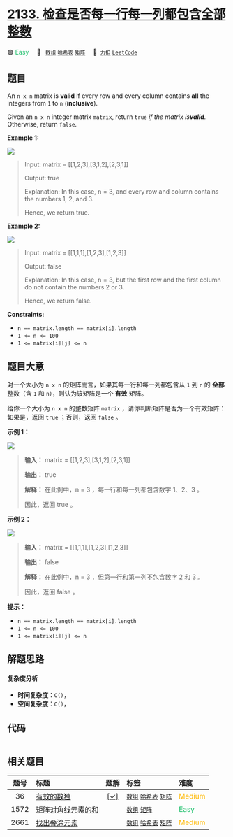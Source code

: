 # [2133. 检查是否每一行每一列都包含全部整数](https://2xiao.github.io/leetcode-js/problem/2133.html)

🟢 <font color=#15bd66>Easy</font>&emsp; 🔖&ensp; [`数组`](/tag/array.md) [`哈希表`](/tag/hash-table.md) [`矩阵`](/tag/matrix.md)&emsp; 🔗&ensp;[`力扣`](https://leetcode.cn/problems/check-if-every-row-and-column-contains-all-numbers) [`LeetCode`](https://leetcode.com/problems/check-if-every-row-and-column-contains-all-numbers)

## 题目

An `n x n` matrix is **valid** if every row and every column contains **all**
the integers from `1` to `n` (**inclusive**).

Given an `n x n` integer matrix `matrix`, return `true` _if the matrix
is**valid**._ Otherwise, return `false`.



**Example 1:**

![](https://assets.leetcode.com/uploads/2021/12/21/example1drawio.png)

> Input: matrix = [[1,2,3],[3,1,2],[2,3,1]]
> 
> Output: true
> 
> Explanation: In this case, n = 3, and every row and column contains the numbers 1, 2, and 3.
> 
> Hence, we return true.

**Example 2:**

![](https://assets.leetcode.com/uploads/2021/12/21/example2drawio.png)

> Input: matrix = [[1,1,1],[1,2,3],[1,2,3]]
> 
> Output: false
> 
> Explanation: In this case, n = 3, but the first row and the first column do not contain the numbers 2 or 3.
> 
> Hence, we return false.

**Constraints:**

  * `n == matrix.length == matrix[i].length`
  * `1 <= n <= 100`
  * `1 <= matrix[i][j] <= n`


## 题目大意

对一个大小为 `n x n` 的矩阵而言，如果其每一行和每一列都包含从 `1` 到 `n` 的 **全部** 整数（含 `1` 和
`n`），则认为该矩阵是一个 **有效** 矩阵。

给你一个大小为 `n x n` 的整数矩阵 `matrix` ，请你判断矩阵是否为一个有效矩阵：如果是，返回 `true` ；否则，返回 `false` 。



**示例 1：**

![](https://assets.leetcode.com/uploads/2021/12/21/example1drawio.png)

> 
> 
> 
> 
> 
> **输入：** matrix = [[1,2,3],[3,1,2],[2,3,1]]
> 
> **输出：** true
> 
> **解释：** 在此例中，n = 3 ，每一行和每一列都包含数字 1、2、3 。
> 
> 因此，返回 true 。
> 
> 

**示例 2：**

![](https://assets.leetcode.com/uploads/2021/12/21/example2drawio.png)

> 
> 
> 
> 
> 
> **输入：** matrix = [[1,1,1],[1,2,3],[1,2,3]]
> 
> **输出：** false
> 
> **解释：** 在此例中，n = 3 ，但第一行和第一列不包含数字 2 和 3 。
> 
> 因此，返回 false 。
> 
> 



**提示：**

  * `n == matrix.length == matrix[i].length`
  * `1 <= n <= 100`
  * `1 <= matrix[i][j] <= n`


## 解题思路

#### 复杂度分析

- **时间复杂度**：`O()`，
- **空间复杂度**：`O()`，

## 代码

```javascript

```

## 相关题目

<!-- prettier-ignore -->
| 题号 | 标题 | 题解 | 标签 | 难度 |
| :------: | :------ | :------: | :------ | :------ |
| 36 | [有效的数独](https://leetcode.com/problems/valid-sudoku) | [[✓]](/problem/0036.md) |  [`数组`](/tag/array.md) [`哈希表`](/tag/hash-table.md) [`矩阵`](/tag/matrix.md) | <font color=#ffb800>Medium</font> |
| 1572 | [矩阵对角线元素的和](https://leetcode.com/problems/matrix-diagonal-sum) |  |  [`数组`](/tag/array.md) [`矩阵`](/tag/matrix.md) | <font color=#15bd66>Easy</font> |
| 2661 | [找出叠涂元素](https://leetcode.com/problems/first-completely-painted-row-or-column) |  |  [`数组`](/tag/array.md) [`哈希表`](/tag/hash-table.md) [`矩阵`](/tag/matrix.md) | <font color=#ffb800>Medium</font> |